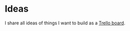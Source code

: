 # Ideas
I share all ideas of things I want to build as a [Trello board](https://trello.com/b/alB1ryRP).
